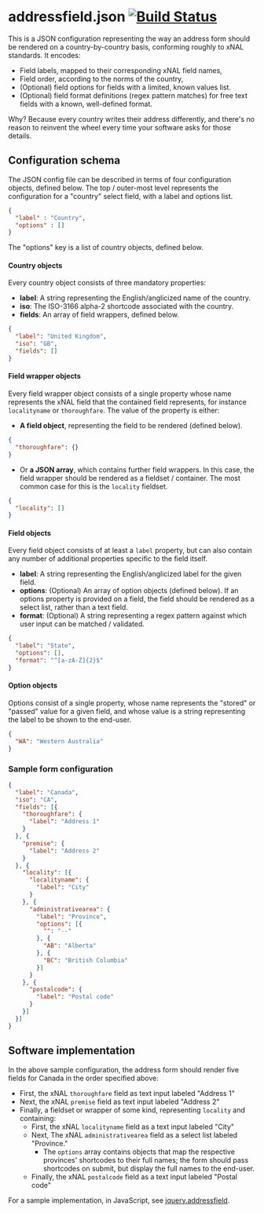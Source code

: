 # addressfield.json [![Build Status](https://travis-ci.org/tableau-mkt/addressfield.json.svg?branch=master)](https://travis-ci.org/tableau-mkt/addressfield.json)

This is a JSON configuration representing the way an address form should be
rendered on a country-by-country basis, conforming roughly to xNAL standards. It
encodes:
* Field labels, mapped to their corresponding xNAL field names,
* Field order, according to the norms of the country,
* (Optional) field options for fields with a limited, known values list.
* (Optional) field format definitions (regex pattern matches) for free text
  fields with a known, well-defined format.

Why? Because every country writes their address differently, and there's no
reason to reinvent the wheel every time your software asks for those details.

## Configuration schema
The JSON config file can be described in terms of four configuration objects,
defined below.  The top / outer-most level represents the configuration for a
"country" select field, with a label and options list.
```json
{
  "label" : "Country",
  "options" : []
}
```
The "options" key is a list of country objects, defined below.

#### Country objects
Every country object consists of three mandatory properties:
- __label__: A string representing the English/anglicized name of the country.
- __iso__: The ISO-3166 alpha-2 shortcode associated with the country.
- __fields__: An array of field wrappers, defined below.
```json
{
  "label": "United Kingdom",
  "iso": "GB",
  "fields": []
}
```

#### Field wrapper objects
Every field wrapper object consists of a single property whose name represents
the xNAL field that the contained field represents, for instance `localityname`
or `thoroughfare`. The value of the property is either:
- __A field object__, representing the field to be rendered (defined below).
```json
{
  "thoroughfare": {}
}
```
- Or __a JSON array__, which contains further field wrappers. In this case, the
  field wrapper should be rendered as a fieldset / container. The most common
  case for this is the `locality` fieldset.
```json
{
  "locality": []
}
```

#### Field objects
Every field object consists of at least a `label` property, but can also contain
any number of additional properties specific to the field itself.
- __label__: A string representing the English/anglicized label for the given
  field.
- __options__: (Optional) An array of option objects (defined below). If an
  options property is provided on a field, the field should be rendered as a
  select list, rather than a text field.
- __format__: (Optional) A string representing a regex pattern against which
  user input can be matched / validated.
```json
{
  "label": "State",
  "options": [],
  "format": "^[a-zA-Z]{2}$"
}
```

#### Option objects
Options consist of a single property, whose name represents the "stored" or
"passed" value for a given field, and whose value is a string representing the
label to be shown to the end-user.
```json
{
  "WA": "Western Australia"
}
```

### Sample form configuration
```json
{
  "label": "Canada",
  "iso": "CA",
  "fields": [{
    "thoroughfare": {
      "label": "Address 1"
    }
  }, {
    "premise": {
      "label": "Address 2"
    }
  }, {
    "locality": [{
      "localityname": {
        "label": "City"
      }
    }, {
      "administrativearea": {
        "label": "Province",
        "options": [{
          "": "--"
        }, {
          "AB": "Alberta"
        }, {
          "BC": "British Columbia"
        }]
      }
    }, {
      "postalcode": {
        "label": "Postal code"
      }
    }]
  }]
}
```

## Software implementation
In the above sample configuration, the address form should render five fields
for Canada in the order specified above:
- First, the xNAL `thoroughfare` field as text input labeled "Address 1"
- Next, the xNAL `premise` field as text input labeled "Address 2"
- Finally, a fieldset or wrapper of some kind, representing `locality` and
  containing:
  - First, the xNAL `localityname` field as a text input labeled "City"
  - Next, The xNAL `administrativearea` field as a select list labeled
    "Province."
    - The `options` array contains objects that map the respective provinces'
      shortcodes to their full names; the form should pass shortcodes on submit,
      but display the full names to the end-user.
  - Finally, the xNAL `postalcode` field as a text input labeled "Postal code"

For a sample implementation, in JavaScript, see
[jquery.addressfield](https://github.com/tableau-mkt/jquery.addressfield).
